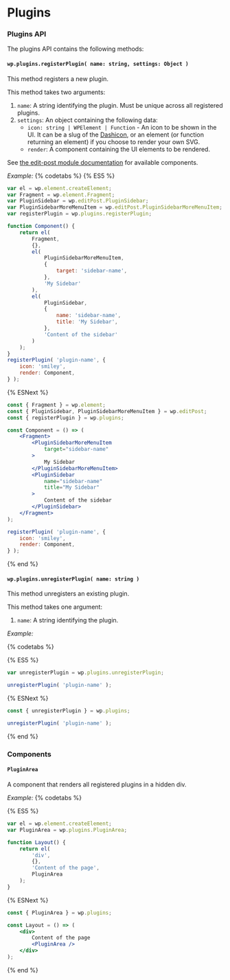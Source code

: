 # Plugins

### Plugins API

The plugins API contains the following methods:

#### `wp.plugins.registerPlugin( name: string, settings: Object )`

This method registers a new plugin.

This method takes two arguments:

1. `name`: A string identifying the plugin. Must be unique across all registered plugins.
2. `settings`: An object containing the following data:
    - `icon: string | WPElement | Function` - An icon to be shown in the UI. It can be a slug
      of the [Dashicon](https://developer.wordpress.org/resource/dashicons/#awards),
      or an element (or function returning an element) if you choose to render your own SVG.
    - `render`: A component containing the UI elements to be rendered.

See [the edit-post module documentation](../edit-post/) for available components.

_Example:_
{% codetabs %}
{% ES5 %}
```js
var el = wp.element.createElement;
var Fragment = wp.element.Fragment;
var PluginSidebar = wp.editPost.PluginSidebar;
var PluginSidebarMoreMenuItem = wp.editPost.PluginSidebarMoreMenuItem;
var registerPlugin = wp.plugins.registerPlugin;

function Component() {
	return el(
		Fragment,
		{},
		el(
			PluginSidebarMoreMenuItem,
			{
				target: 'sidebar-name',
			},
			'My Sidebar'
		),
		el(
			PluginSidebar,
			{
				name: 'sidebar-name',
				title: 'My Sidebar',
			},
			'Content of the sidebar'
		)
	);
}
registerPlugin( 'plugin-name', {
	icon: 'smiley',
	render: Component,
} );
```

{% ESNext %}
```jsx
const { Fragment } = wp.element;
const { PluginSidebar, PluginSidebarMoreMenuItem } = wp.editPost;
const { registerPlugin } = wp.plugins;

const Component = () => (
	<Fragment>
		<PluginSidebarMoreMenuItem
			target="sidebar-name"
		>
			My Sidebar
		</PluginSidebarMoreMenuItem>
		<PluginSidebar
			name="sidebar-name"
			title="My Sidebar"
		>
			Content of the sidebar
		</PluginSidebar>
	</Fragment>
);

registerPlugin( 'plugin-name', {
	icon: 'smiley',
	render: Component,
} );
```
{% end %}

#### `wp.plugins.unregisterPlugin( name: string )`

This method unregisters an existing plugin.

This method takes one argument:

1. `name`: A string identifying the plugin.

_Example:_

{% codetabs %}

{% ES5 %}
```js
var unregisterPlugin = wp.plugins.unregisterPlugin;

unregisterPlugin( 'plugin-name' );
```

{% ESNext %}

```js
const { unregisterPlugin } = wp.plugins;

unregisterPlugin( 'plugin-name' );
```
{% end %}

### Components

#### `PluginArea`

A component that renders all registered plugins in a hidden div.

_Example:_
{% codetabs %}

{% ES5 %}
```js
var el = wp.element.createElement;
var PluginArea = wp.plugins.PluginArea;

function Layout() {
	return el(
		'div',
		{},
		'Content of the page',
		PluginArea
	);
}
```

{% ESNext %}

```jsx
const { PluginArea } = wp.plugins;

const Layout = () => (
	<div>
		Content of the page
		<PluginArea />
	</div>
);
```
{% end %}

